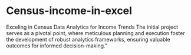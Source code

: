 # Census-income-in-excel
Exceling in Census Data Analytics for Income Trends
The initial project serves as a pivotal point, where meticulous planning and execution foster the development of robust analytics frameworks, ensuring valuable outcomes for informed decision-making."
